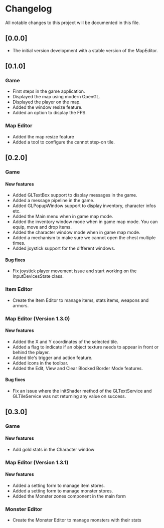 # Changelog
All notable changes to this project will be documented in this file.

## [0.0.0]
- The initial version development with a stable version of the MapEditor.

## [0.1.0]

### Game
- First steps in the game application.
- Displayed the map using modern OpenGL.
- Displayed the player on the map.
- Added the window resize feature.
- Added an option to display the FPS.

### Map Editor
- Added the map resize feature
- Added a tool to configure the cannot step-on tile.

## [0.2.0]

### Game

#### New features
- Added GLTextBox support to display messages in the game.
- Added a message pipeline in the game.
- Added GLPopupWindow support to display inventory, character infos etc.
- Added the Main menu when in game map mode.
- Added the inventory window mode when in game map mode. You can equip, move and drop items.
- Added the character window mode when in game map mode.
- Added a mechanism to make sure we cannot open the chest multiple times.
- Added joystick support for the different windows.

#### Bug fixes
- Fix joystick player movement issue and start working on the InputDevicesState class.

### Item Editor
- Create the Item Editor to manage items, stats items, weapons and armors.

### Map Editor (Version 1.3.0)

#### New features
- Added the X and Y coordinates of the selected tile.
- Added a flag to indicate if an object texture needs to appear in front or behind the player.
- Added tile's trigger and action feature.
- Added icons in the toolbar.
- Added the Edit, View and Clear Blocked Border Mode features.

#### Bug fixes
- Fix an issue where the initShader method of the GLTextService and GLTileService was not returning any value on success.

## [0.3.0]

### Game

#### New features
- Add gold stats in the Character window

### Map Editor (Version 1.3.1)

#### New features
- Added a setting form to manage item stores.
- Added a setting form to manage monster stores.
- Added the Monster zones component in the main form

### Monster Editor
- Create the Monster Editor to manage monsters with their stats
